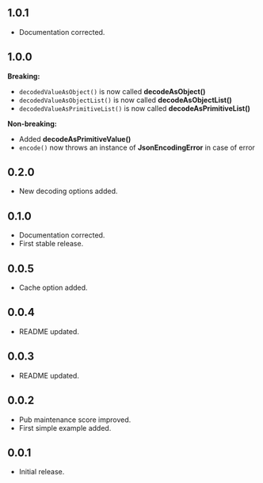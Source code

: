 ## 1.0.1

* Documentation corrected.

## 1.0.0

**Breaking:**

- `decodedValueAsObject()` is now called **decodeAsObject()**
- `decodedValueAsObjectList()` is now called **decodeAsObjectList()**
- `decodedValueAsPrimitiveList()` is now called **decodeAsPrimitiveList()**

**Non-breaking:**

- Added **decodeAsPrimitiveValue()**
- `encode()` now throws an instance of **JsonEncodingError** in case of error

## 0.2.0

* New decoding options added.

## 0.1.0

* Documentation corrected.
* First stable release.

## 0.0.5

* Cache option added.

## 0.0.4

* README updated.

## 0.0.3

* README updated.

## 0.0.2

* Pub maintenance score improved.
* First simple example added.

## 0.0.1

* Initial release.
